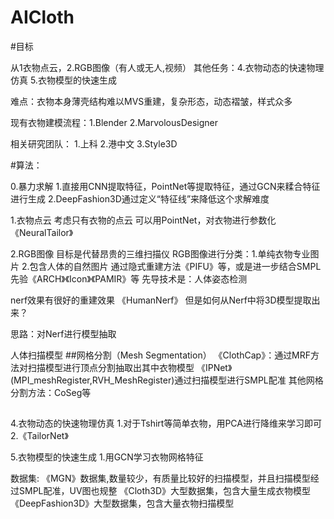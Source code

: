 # AICloth

#目标

从1衣物点云，2.RGB图像（有人或无人,视频）
其他任务：4.衣物动态的快速物理仿真  5.衣物模型的快速生成

难点：衣物本身薄壳结构难以MVS重建，复杂形态，动态褶皱，样式众多

现有衣物建模流程：1.Blender 2.MarvolousDesigner

相关研究团队：
1.上科 2.港中文 3.Style3D

#算法：

0.暴力求解
  1.直接用CNN提取特征，PointNet等提取特征，通过GCN来糅合特征进行生成
  2.DeepFashion3D通过定义“特征线”来降低这个求解难度

1.衣物点云
考虑只有衣物的点云
可以用PointNet，对衣物进行参数化《NeuralTailor》

2.RGB图像
目标是代替昂贵的三维扫描仪
RGB图像进行分类：1.单纯衣物专业图片 2.包含人体的自然图片
通过隐式重建方法《PIFU》等，或是进一步结合SMPL先验《ARCH》《Icon》《PAMIR》等
先导技术是：人体姿态检测

nerf效果有很好的重建效果
《HumanNerf》 但是如何从Nerf中将3D模型提取出来？

思路：对Nerf进行模型抽取

人体扫描模型
##网格分割（Mesh Segmentation）
《ClothCap》：通过MRF方法对扫描模型进行顶点分割抽取出其中衣物模型
《IPNet》(MPI_meshRegister,RVH_MeshRegister)通过扫描模型进行SMPL配准
其他网格分割方法：CoSeg等
##

4.衣物动态的快速物理仿真
  1.对于Tshirt等简单衣物，用PCA进行降维来学习即可
  2.《TailorNet》

5.衣物模型的快速生成
  1.用GCN学习衣物网格特征

数据集:
《MGN》数据集,数量较少，有质量比较好的扫描模型，并且扫描模型经过SMPL配准，UV图也规整
《Cloth3D》大型数据集，包含大量生成衣物模型
《DeepFashion3D》大型数据集，包含大量衣物扫描模型
